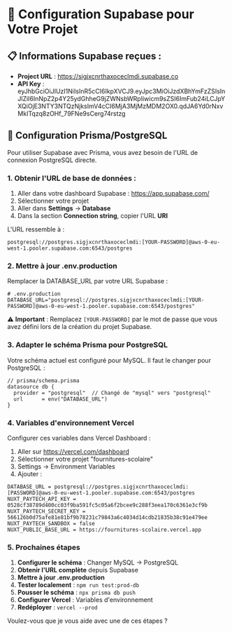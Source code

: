 # 🔧 Configuration Supabase pour Votre Projet

## 📋 Informations Supabase reçues :

- **Project URL** : https://sigjxcnrthaxoceclmdi.supabase.co
- **API Key** : eyJhbGciOiJIUzI1NiIsInR5cCI6IkpXVCJ9.eyJpc3MiOiJzdXBhYmFzZSIsInJlZiI6InNpZ2p4Y25ydGhheG9jZWNsbWRpIiwicm9sZSI6ImFub24iLCJpYXQiOjE3NTY3NTQzNjksImV4cCI6MjA3MjMzMDM2OX0.qdJA6Yd0rNxvMkITqzq8zOHf_79FNe9sCerg74rstzg

## 🔐 Configuration Prisma/PostgreSQL

Pour utiliser Supabase avec Prisma, vous avez besoin de l'URL de connexion PostgreSQL directe.

### 1. Obtenir l'URL de base de données :

1. Aller dans votre dashboard Supabase : https://app.supabase.com/
2. Sélectionner votre projet
3. Aller dans **Settings** → **Database**
4. Dans la section **Connection string**, copier l'URL **URI**

L'URL ressemble à :

```
postgresql://postgres.sigjxcnrthaxoceclmdi:[YOUR-PASSWORD]@aws-0-eu-west-1.pooler.supabase.com:6543/postgres
```

### 2. Mettre à jour .env.production

Remplacer la DATABASE_URL par votre URL Supabase :

```env
# .env.production
DATABASE_URL="postgresql://postgres.sigjxcnrthaxoceclmdi:[YOUR-PASSWORD]@aws-0-eu-west-1.pooler.supabase.com:6543/postgres"
```

⚠️ **Important** : Remplacez `[YOUR-PASSWORD]` par le mot de passe que vous avez défini lors de la création du projet Supabase.

### 3. Adapter le schéma Prisma pour PostgreSQL

Votre schéma actuel est configuré pour MySQL. Il faut le changer pour PostgreSQL :

```prisma
// prisma/schema.prisma
datasource db {
  provider = "postgresql"  // Changé de "mysql" vers "postgresql"
  url      = env("DATABASE_URL")
}
```

### 4. Variables d'environnement Vercel

Configurer ces variables dans Vercel Dashboard :

1. Aller sur https://vercel.com/dashboard
2. Sélectionner votre projet "fournitures-scolaire"
3. Settings → Environment Variables
4. Ajouter :

```
DATABASE_URL = postgresql://postgres.sigjxcnrthaxoceclmdi:[PASSWORD]@aws-0-eu-west-1.pooler.supabase.com:6543/postgres
NUXT_PAYTECH_API_KEY = 0528cf38789d400cc03f9ba591fc5c05a6f2bcee9c288f3eea170c6361e3cf9b
NUXT_PAYTECH_SECRET_KEY = 566126b0d75afe81e81bf9b78231c79843a6c4034d14cdb21835b38c91e479ee
NUXT_PAYTECH_SANDBOX = false
NUXT_PUBLIC_BASE_URL = https://fournitures-scolaire.vercel.app
```

### 5. Prochaines étapes

1. **Configurer le schéma** : Changer MySQL → PostgreSQL
2. **Obtenir l'URL complète** depuis Supabase
3. **Mettre à jour .env.production**
4. **Tester localement** : `npm run test:prod-db`
5. **Pousser le schéma** : `npx prisma db push`
6. **Configurer Vercel** : Variables d'environnement
7. **Redéployer** : `vercel --prod`

Voulez-vous que je vous aide avec une de ces étapes ?
